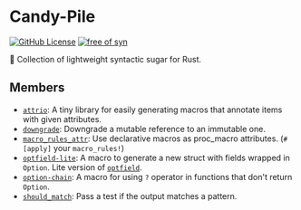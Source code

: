 # Candy-Pile

[![GitHub License](https://img.shields.io/github/license/PRO-2684/Candy-Pile?logo=opensourceinitiative)](https://github.com/PRO-2684/Candy-Pile/blob/main/LICENSE)
[![free of syn](https://img.shields.io/badge/free%20of-syn-hotpink)](https://github.com/fasterthanlime/free-of-syn)

🦀 Collection of lightweight syntactic sugar for Rust.

## Members

- [`attrio`](./attrio/README.md): A tiny library for easily generating macros that annotate items with given attributes.
- [`downgrade`](./downgrade/README.md): Downgrade a mutable reference to an immutable one.
- [`macro_rules_attr`](./macro_rules_attr/README.md): Use declarative macros as proc_macro attributes. (`#[apply]` your `macro_rules!`)
- [`optfield-lite`](./optfield-lite/README.md): A macro to generate a new struct with fields wrapped in `Option`. Lite version of [`optfield`](https://crates.io/crates/optfield).
- [`option-chain`](./option-chain/README.md): A macro for using `?` operator in functions that don't return `Option`.
- [`should_match`](./should_match/README.md): Pass a test if the output matches a pattern.
